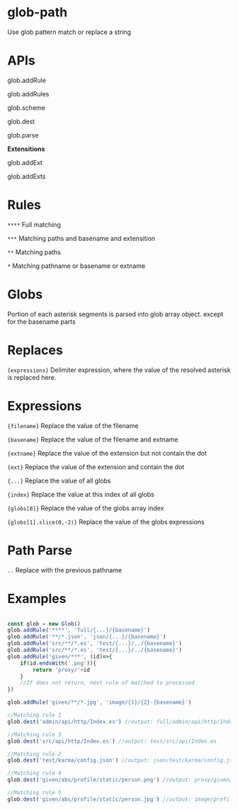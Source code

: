# glob-path

Use glob pattern match or replace a string 

# APIs

glob.addRule

glob.addRules

glob.scheme

glob.dest

glob.parse

**Extensitions**

glob.addExt

glob.addExts

# Rules

`****` Full matching

`***` Matching paths and basename and extensition

`**` Matching paths

`*` Matching pathname or basename or extname

# Globs

Portion of each asterisk segments is parsed into glob array object. except for the basename parts

# Replaces

`{expressions}` Delimiter expression, where the value of the resolved asterisk is replaced here.

# Expressions

`{filename}` Replace the value of the filename

`{basename}` Replace the value of the filename and extname

`{extname}` Replace the value of the extension but not contain the dot

`{ext}` Replace the value of the extension and contain the dot

`{...}` Replace the value of all globs

`{index}` Replace the value at this index of all globs

`{globs[0]}` Replace the value of the globs array index

`{globs[1].slice(0,-2)}` Replace the value of the globs expressions

# Path Parse

`..` Replace with the previous pathname

# Examples

```js

const glob = new Glob()
glob.addRule('****', 'full/{...}/{basename}')
glob.addRule('**/*.json', 'json/{...}/{basename}')
glob.addRule('src/**/*.es', 'test/{...}/../{basename}')
glob.addRule('src/**/*.es', 'test/{...}/../{basename}')
glob.addRule('given/***', (id)=>{
    if(id.endsWith('.png')){
        return 'proxy/'+id
    }
    //If does not return, next rule of matched to processed
})

glob.addRule('given/**/*.jpg', 'image/{1}/{2}-{basename}')

//Matching rule 1
glob.dest('admin/api/http/Index.es') //output: full/admin/api/http/Index.es

//Matching rule 3
glob.dest('src/api/http/Index.es') //output: test/src/api/Index.es

//Matching rule 2
glob.dest('test/karma/config.json') //output: json/test/karma/config.json

//Matching rule 4
glob.dest('given/abs/profile/static/person.png') //output: proxy/given/abs/profile/static/person.png

//Matching rule 5
glob.dest('given/abs/profile/static/person.jpg') //output: image/profile/static-person.jpg

```